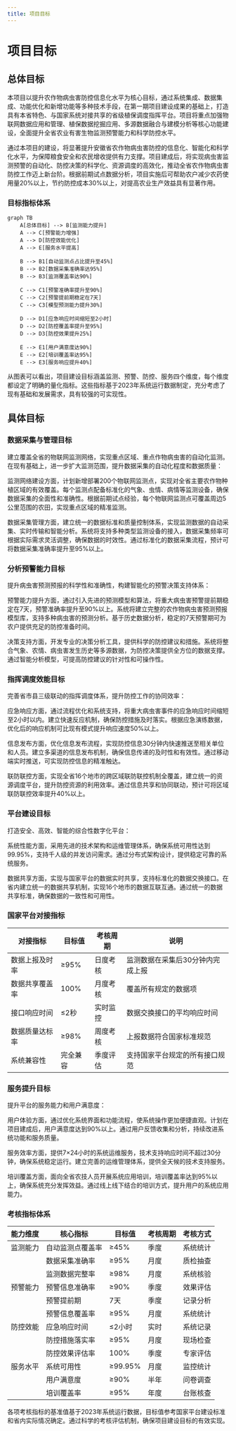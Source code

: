 ```yaml
---
title: 项目目标
---
```


# 项目目标

## 总体目标

本项目以提升农作物病虫害防控信息化水平为核心目标，通过系统集成、数据集成、功能优化和新增功能等多种技术手段，在第一期项目建设成果的基础上，打造具有本省特色、与国家系统对接共享的省级植保调度指挥平台。项目将重点加强物联网数据应用和管理、植保数据挖掘应用、多源数据融合与建模分析等核心功能建设，全面提升全省农业有害生物监测预警能力和科学防控水平。

通过本项目的建设，将显著提升安徽省农作物病虫害防控的信息化、智能化和科学化水平，为保障粮食安全和农民增收提供有力支撑。项目建成后，将实现病虫害监测预警的自动化、防控决策的科学化、资源调度的高效化，推动全省农作物病虫害防控工作迈上新台阶。根据前期试点数据分析，项目实施后可帮助农户减少农药使用量20%以上，节约防控成本30%以上，对提高农业生产效益具有显著作用。

### 目标指标体系

```mermaid
graph TB
    A[总体目标] --> B[监测能力提升]
    A --> C[预警能力增强]
    A --> D[防控效能优化]
    A --> E[服务水平提高]
    
    B --> B1[自动监测点占比提升至45%]
    B --> B2[数据采集准确率达95%]
    B --> B3[监测覆盖率达90%]
    
    C --> C1[预警准确率提升至90%]
    C --> C2[预警提前期稳定在7天]
    C --> C3[模型预测能力提升30%]
    
    D --> D1[应急响应时间缩短至2小时]
    D --> D2[防控覆盖率提升至95%]
    D --> D3[防控效果提升25%]
    
    E --> E1[用户满意度达90%]
    E --> E2[培训覆盖率达95%]
    E --> E3[服务响应提升40%]
```

从图表可以看出，项目建设目标涵盖监测、预警、防控、服务四个维度，每个维度都设定了明确的量化指标。这些指标基于2023年系统运行数据制定，充分考虑了现有基础和发展需求，具有较强的可实现性。

## 具体目标

### 数据采集与管理目标

建立覆盖全省的物联网监测网络，实现重点区域、重点作物病虫害的自动化监测。在现有基础上，进一步扩大监测范围，提升数据采集的自动化程度和数据质量：

监测网络建设方面，计划新增部署200个物联网监测点，实现对全省主要农作物种植区域的有效覆盖。每个监测点配备标准化的气象、虫情、病情等监测设备，确保数据采集的全面性和准确性。根据前期试点经验，每个物联网监测点可覆盖周边5公里范围的农田，实现重点区域的精准监测。

数据采集管理方面，建立统一的数据标准和质量控制体系，实现监测数据的自动采集、实时传输和智能分析。系统将支持多种类型监测设备的接入，数据采集频率可根据实际需求灵活调整，确保数据的时效性。通过标准化的数据采集流程，预计可将数据采集准确率提升至95%以上。

### 分析预警能力目标

提升病虫害预测预报的科学性和准确性，构建智能化的预警决策支持体系：

预警能力提升方面，通过引入先进的预测模型和算法，将重大病虫害预警提前期稳定在7天，预警准确率提升至90%以上。系统将建立完整的农作物病虫害预测预报模型库，支持多种病虫害的预测分析。基于历史数据分析，稳定的7天预警期可为农户提供充足的防控准备时间。

决策支持方面，开发专业的决策分析工具，提供科学的防控建议和措施。系统将整合气象、农情、病虫害发生历史等多源数据，为防控决策提供全方位的数据支撑。通过智能分析模型，可提高防控建议的针对性和可操作性。

### 指挥调度效能目标

完善省市县三级联动的指挥调度体系，提升防控工作的协同效率：

应急响应方面，通过流程优化和系统支持，将重大病虫害事件的应急响应时间缩短至2小时以内。建立快速反应机制，确保防控措施及时落实。根据应急演练数据，优化后的响应机制可比现有模式提升响应速度50%以上。

信息发布方面，优化信息发布流程，实现防控信息30分钟内快速推送至相关单位和人员。建立多渠道的信息发布机制，确保信息传递的及时性和有效性。通过移动端实时推送，可实现防控信息的精准触达。

联防联控方面，实现全省16个地市的跨区域联防联控机制全覆盖，建立统一的资源调度平台，提升防控资源的利用效率。通过信息共享和协同联动，预计可将区域联防联控效率提升40%以上。

### 平台建设目标

打造安全、高效、智能的综合性数字化平台：

系统性能方面，采用先进的技术架构和运维管理体系，确保系统可用性达到99.95%，支持千人级的并发访问需求。通过分布式架构设计，提供稳定可靠的系统服务。

数据共享方面，实现与国家平台的数据实时共享，支持标准化的数据交换接口。在省内建立统一的数据共享机制，实现16个地市的数据互联互通。通过统一的数据共享标准，确保数据的一致性和可用性。

### 国家平台对接指标

| 对接指标 | 目标值 | 考核周期 | 说明 |
|---------|--------|---------|------|
| 数据上报及时率 | ≥95% | 日度考核 | 监测数据在采集后30分钟内完成上报 |
| 数据共享覆盖率 | 100% | 月度考核 | 覆盖所有规定的数据项 |
| 接口响应时间 | ≤2秒 | 实时监控 | 数据交换接口的平均响应时间 |
| 数据质量达标率 | ≥98% | 周度考核 | 上报数据符合国家标准规范 |
| 系统兼容性 | 完全兼容 | 季度评估 | 支持国家平台规定的所有接口规范 |

### 服务提升目标

提升平台的服务能力和用户满意度：

用户体验方面，通过优化系统界面和功能流程，使系统操作更加便捷直观。计划在项目建成后，用户满意度达到90%以上。通过用户反馈收集和分析，持续改进系统功能和服务质量。

服务效率方面，提供7×24小时的系统运维服务，技术支持响应时间不超过30分钟，确保系统稳定运行。建立完善的运维管理体系，提供全天候的技术支持服务。

培训覆盖方面，面向全省农技人员开展系统应用培训，培训覆盖率达到95%以上，确保系统充分发挥效益。通过线上线下结合的培训方式，提升用户的系统应用能力。

### 考核指标体系

| 能力维度 | 核心指标 | 目标值 | 考核周期 | 考核方式 |
|---------|---------|--------|---------|----------|
| 监测能力 | 自动监测点覆盖率 | ≥45% | 季度 | 系统统计 |
| | 数据采集准确率 | ≥95% | 月度 | 质检抽查 |
| | 监测数据完整率 | ≥98% | 月度 | 系统核验 |
| 预警能力 | 预警信息准确率 | ≥90% | 季度 | 效果评估 |
| | 预警提前期 | 7天 | 季度 | 记录分析 |
| | 预警信息覆盖率 | ≥95% | 月度 | 系统统计 |
| 防控效能 | 应急响应时间 | ≤2小时 | 实时 | 系统记录 |
| | 防控措施落实率 | ≥95% | 月度 | 现场检查 |
| | 防控效果评估率 | 100% | 季度 | 专家评估 |
| 服务水平 | 系统可用性 | ≥99.95% | 月度 | 监控统计 |
| | 用户满意度 | ≥90% | 半年 | 问卷调查 |
| | 培训覆盖率 | ≥95% | 年度 | 台账核查 |

各项考核指标的基准值基于2023年系统运行数据，目标值参考国家平台建设标准和省内实际情况确定。通过科学的考核评估机制，确保项目建设目标的有效实现。
